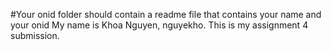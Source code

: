 #Your onid folder should contain a readme file that contains your name and your onid
My name is Khoa Nguyen, nguyekho. This is my assignment 4 submission.
